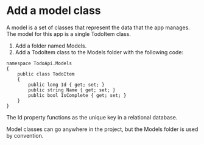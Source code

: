 # Add a model class
A model is a set of classes that represent the data that the app manages. The model for this app is a single TodoItem class.  

1. Add a folder named Models.  
2. Add a TodoItem class to the Models folder with the following code:  
```
namespace TodoApi.Models
{
    public class TodoItem
    {
        public long Id { get; set; }
        public string Name { get; set; }
        public bool IsComplete { get; set; }
    }
}
```
The Id property functions as the unique key in a relational database.  

Model classes can go anywhere in the project, but the Models folder is used by convention.  
